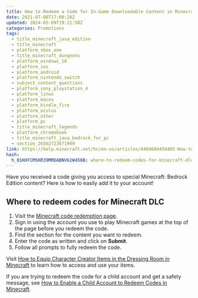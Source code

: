 ```yaml
---
title: How to Redeem a Code for In-Game Downloadable Content in Minecraft
date: 2021-07-08T17:09:20Z
updated: 2024-05-09T19:21:58Z
categories: Promotions
tags:
  - title_minecraft_java_edition
  - title_minecraft
  - platform_xbox_one
  - title_minecraft_dungeons
  - platform_windows_10
  - platform_ios
  - platform_android
  - platform_nintendo_switch
  - subject_content_questions
  - platform_sony_playstation_4
  - platform_linux
  - platform_macos
  - platform_kindle_fire
  - platform_oculus
  - platform_other
  - platform_pc
  - title_minecraft_legends
  - platform_chromebook
  - title_minecraft_java_bedrock_for_pc
  - section_26562723671949
link: https://help.minecraft.net/hc/en-us/articles/4404604459405-How-to-Redeem-a-Code-for-In-Game-Downloadable-Content-in-Minecraft
hash:
  h_01HXFCMSKR39MRDABNV61W456B: where-to-redeem-codes-for-minecraft-dlc
---
```


Have you received a code giving you access to special Minecraft: Bedrock Edition content? Here is how to easily add it to your account!

## Where to redeem codes for Minecraft DLC

1.  Visit the [Minecraft code redemption page](https://www.minecraft.net/en-us/redeem).
2.  Sign in using the account you use to play Minecraft games at the top of the page before you redeem the code.
3.  Find the section for the content you want to redeem.
4.  Enter the code as written and click on **Submit**.
5.  Follow all prompts to fully redeem the code.

Visit [How to Equip Character Creator Items in the Dressing Room in Minecraft](../Promotions/How-to-Equip-Character-Creator-Items-in-the-Dressing-Room-in-Minecraft.md) to learn how to access and use your items.

If you are trying to redeem the code for a child account and get a safety message, see [How to Enable a Child Account to Redeem Codes in Minecraft](../Promotions/How-to-Enable-a-Child-Account-to-Redeem-Codes-in-Minecraft.md).
